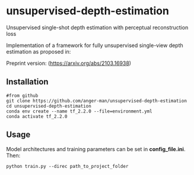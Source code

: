 # unsupervised-depth-estimation
Unsupervised single-shot depth estimation with perceptual reconstruction loss

Implementation of a framework for fully unsupervised single-view depth estimation as proposed in:

Preprint version: (https://arxiv.org/abs/2103.16938)

## Installation

```
#from github
git clone https://github.com/anger-man/unsupervised-depth-estimation
cd unsupervised-depth-estimation
conda env create --name tf_2.2.0 --file=environment.yml
conda activate tf_2.2.0
```
## Usage

Model architectures and training parameters can be set in **config_file.ini**.
Then:
```
python train.py --direc path_to_project_folder
```

